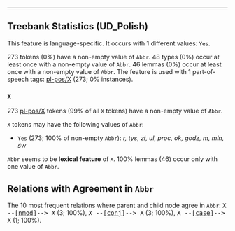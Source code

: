 

--------------------------------------------------------------------------------

## Treebank Statistics (UD_Polish)

This feature is language-specific.
It occurs with 1 different values: `Yes`.

273 tokens (0%) have a non-empty value of `Abbr`.
48 types (0%) occur at least once with a non-empty value of `Abbr`.
46 lemmas (0%) occur at least once with a non-empty value of `Abbr`.
The feature is used with 1 part-of-speech tags: [pl-pos/X]() (273; 0% instances).

### `X`

273 [pl-pos/X]() tokens (99% of all `X` tokens) have a non-empty value of `Abbr`.

`X` tokens may have the following values of `Abbr`:

* `Yes` (273; 100% of non-empty `Abbr`): <em>r, tys, zł, ul, proc, ok, godz, m, mln, św</em>

`Abbr` seems to be **lexical feature** of `X`. 100% lemmas (46) occur only with one value of `Abbr`.

## Relations with Agreement in `Abbr`

The 10 most frequent relations where parent and child node agree in `Abbr`:
<tt>X --[<a href="../dep/nmod.html">nmod</a>]--> X</tt> (3; 100%),
<tt>X --[<a href="../dep/conj.html">conj</a>]--> X</tt> (3; 100%),
<tt>X --[<a href="../dep/case.html">case</a>]--> X</tt> (1; 100%).

